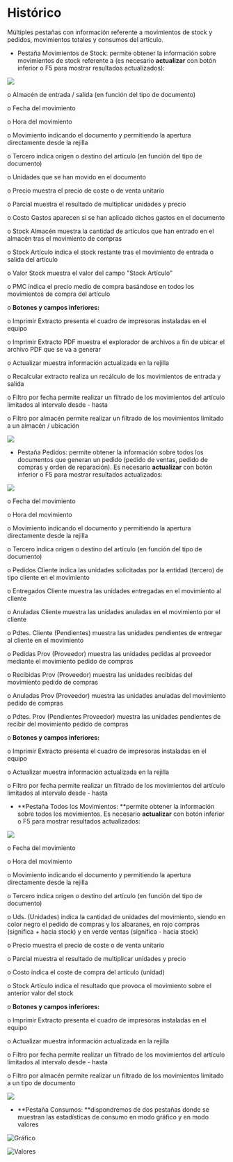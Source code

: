 # Histórico

Múltiples pestañas con información referente a movimientos de stock y pedidos, movimientos totales y consumos del artículo.

* Pestaña Movimientos de Stock: permite obtener la información sobre movimientos de stock referente a (es necesario **actualizar** con botón inferior o F5 para mostrar resultados actualizados):

![](<../../../../.gitbook/assets/image (498).png>)

o Almacén de entrada / salida (en función del tipo de documento)

o Fecha del movimiento

o Hora del movimiento

o Movimiento indicando el documento y permitiendo la apertura directamente desde la rejilla

o Tercero indica origen o destino del artículo (en función del tipo de documento)

o Unidades que se han movido en el documento

o Precio muestra el precio de coste o de venta unitario

o Parcial muestra el resultado de multiplicar unidades y precio

o Costo Gastos aparecen si se han aplicado dichos gastos en el documento

o Stock Almacén muestra la cantidad de artículos que han entrado en el almacén tras el movimiento de compras

o Stock Artículo indica el stock restante tras el movimiento de entrada o salida del artículo

o Valor Stock muestra el valor del campo "Stock Artículo"

o PMC indica el precio medio de compra basándose en todos los movimientos de compra del artículo

o **Botones y campos inferiores:**

o Imprimir Extracto presenta el cuadro de impresoras instaladas en el equipo

o Imprimir Extracto PDF muestra el explorador de archivos a fin de ubicar el archivo PDF que se va a generar

o Actualizar muestra información actualizada en la rejilla

o Recalcular extracto realiza un recálculo de los movimientos de entrada y salida

o Filtro por fecha permite realizar un filtrado de los movimientos del artículo limitados al intervalo desde - hasta

o Filtro por almacén permite realizar un filtrado de los movimientos limitado a un almacén / ubicación

![](<../../../../.gitbook/assets/image (503).png>)

* Pestaña Pedidos: permite obtener la información sobre todos los documentos que generan un pedido (pedido de ventas, pedido de compras y orden de reparación). Es necesario **actualizar** con botón inferior o F5 para mostrar resultados actualizados:

![](<../../../../.gitbook/assets/image (500).png>)

o Fecha del movimiento

o Hora del movimiento

o Movimiento indicando el documento y permitiendo la apertura directamente desde la rejilla

o Tercero indica origen o destino del artículo (en función del tipo de documento)

o Pedidos Cliente indica las unidades solicitadas por la entidad (tercero) de tipo cliente en el movimiento

o Entregados Cliente muestra las unidades entregadas en el movimiento al cliente

o Anuladas Cliente muestra las unidades anuladas en el movimiento por el cliente

o Pdtes. Cliente (Pendientes) muestra las unidades pendientes de entregar al cliente en el movimiento

o Pedidas Prov (Proveedor) muestra las unidades pedidas al proveedor mediante el movimiento pedido de compras

o Recibidas Prov (Proveedor) muestra las unidades recibidas del movimiento pedido de compras

o Anuladas Prov (Proveedor) muestra las unidades anuladas del movimiento pedido de compras

o Pdtes. Prov (Pendientes Proveedor) muestra las unidades pendientes de recibir del movimiento pedido de compras

o **Botones y campos inferiores:**

o Imprimir Extracto presenta el cuadro de impresoras instaladas en el equipo

o Actualizar muestra información actualizada en la rejilla

o Filtro por fecha permite realizar un filtrado de los movimientos del artículo limitados al intervalo desde - hasta

* \*\*Pestaña Todos los Movimientos: \*\*permite obtener la información sobre todos los movimientos. Es necesario **actualizar** con botón inferior o F5 para mostrar resultados actualizados:

![](<../../../../.gitbook/assets/image (501).png>)

o Fecha del movimiento

o Hora del movimiento

o Movimiento indicando el documento y permitiendo la apertura directamente desde la rejilla

o Tercero indica origen o destino del artículo (en función del tipo de documento)

o Uds. (Unidades) indica la cantidad de unidades del movimiento, siendo en color negro el pedido de compras y los albaranes, en rojo compras (significa + hacia stock) y en verde ventas (significa - hacia stock)

o Precio muestra el precio de coste o de venta unitario

o Parcial muestra el resultado de multiplicar unidades y precio

o Costo indica el coste de compra del artículo (unidad)

o Stock Artículo indica el resultado que provoca el movimiento sobre el anterior valor del stock

o **Botones y campos inferiores:**

o Imprimir Extracto presenta el cuadro de impresoras instaladas en el equipo

o Actualizar muestra información actualizada en la rejilla

o Filtro por fecha permite realizar un filtrado de los movimientos del artículo limitados al intervalo desde - hasta

o Filtro por almacén permite realizar un filtrado de los movimientos limitado a un tipo de documento

![](<../../../../.gitbook/assets/image (502).png>)

* \*\*Pestaña Consumos: \*\*dispondremos de dos pestañas donde se muestran las estadísticas de consumo en modo gráfico y en modo valores

![Gráfico](<../../../../.gitbook/assets/image (504).png>)

![Valores](<../../../../.gitbook/assets/image (505).png>)
